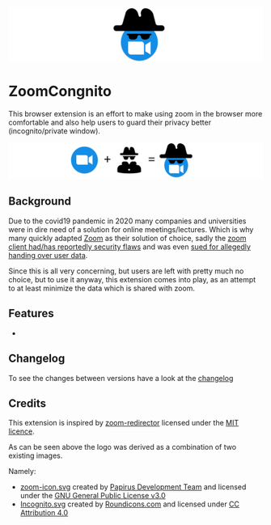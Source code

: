 ![ZoomCongnito icon banner](https://raw.githubusercontent.com/s-weigand/zoomcognito/master/assets/icon-banner.svg)

# ZoomCongnito

This browser extension is an effort to make using zoom in the browser more comfortable and also help users to guard their privacy better (incognito/private window).

![ZoomCongnito icon makeup banner](https://raw.githubusercontent.com/s-weigand/zoomcognito/master/assets/combi-banner.svg)

## Background

Due to the covid19 pandemic in 2020 many companies and universities were in dire need of a solution for online meetings/lectures.
Which is why many quickly adapted [Zoom](https://zoom.us/) as their solution of choice, sadly the [zoom client had/has reportedly security flaws](https://www.securityweek.com/zoom-vulnerabilities-expose-users-spying-other-attacks) and was even [sued for allegedly handing over user data](https://www.businessinsider.com/zoom-sued-allegedly-sharing-data-with-facebook-2020-3?r=DE&IR=T).

Since this is all very concerning, but users are left with pretty much no choice, but to use it anyway, this extension comes into play, as an attempt to at least minimize the data which is shared with zoom.

## Features

-

## Changelog

To see the changes between versions have a look at the [changelog](https://github.com/s-weigand/zoomcognito/blob/master/CHANGELOG.md)

## Credits

This extension is inspired by [zoom-redirector](https://github.com/arkadiyt/zoom-redirector) licensed under the [MIT licence](https://github.com/arkadiyt/zoom-redirector/blob/master/LICENSE.md).

As can be seen above the logo was derived as a combination of two existing images.

Namely:

- [zoom-icon.svg](https://github.com/s-weigand/zoomcognito/blob/master/assets/zoom-icon.svg) created by [Papirus Development Team](https://github.com/PapirusDevelopmentTeam) and licensed under the [GNU General Public License v3.0](https://www.gnu.org/licenses/gpl-3.0.en.html)
- [Incognito.svg](https://github.com/s-weigand/zoomcognito/blob/master/assets/Incognito.svg) created by [Roundicons.com](https://www.roundicons.com) and licensed under [CC Attribution 4.0](https://creativecommons.org/licenses/by/4.0/)
